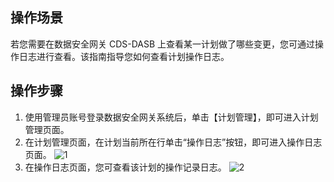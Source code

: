## 操作场景
若您需要在数据安全网关 CDS-DASB 上查看某一计划做了哪些变更，您可通过操作日志进行查看。该指南指导您如何查看计划操作日志。



## 操作步骤
1. 使用管理员账号登录数据安全网关系统后，单击【计划管理】，即可进入计划管理页面。
2. 在计划管理页面，在计划当前所在行单击“操作日志”按钮，即可进入操作日志页面。
![1](https://main.qcloudimg.com/raw/9115c662d3d3b0996cae2efdedf97848.png)
3. 在操作日志页面，您可查看该计划的操作记录日志。
![2](https://main.qcloudimg.com/raw/ac2c4c681d865f3227dbf0e719eeaeaf.png)
